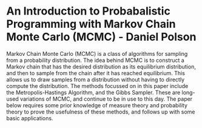 # An Introduction to Probabalistic Programming with Markov Chain Monte Carlo (MCMC) - Daniel Polson

Markov Chain Monte Carlo (MCMC) is a class of algorithms for sampling from a probability distribution. The idea behind MCMC is to construct a Markov chain that has the desired distribution as its equilibrium distribution, and then to sample from the chain after it has reached equilibrium. This allows us to draw samples from a distribution without having to directly compute the distribution. The methods focussed on in this paper include the Metropolis-Hastings Algorithm, and the Gibbs Sampler. These are long-used variations of MCMC, and continue to be in use to this day. The paper below requires some prior knowledge of measure theory and probability theory to prove the usefulness of these methods, and follows up with some basic applications.

